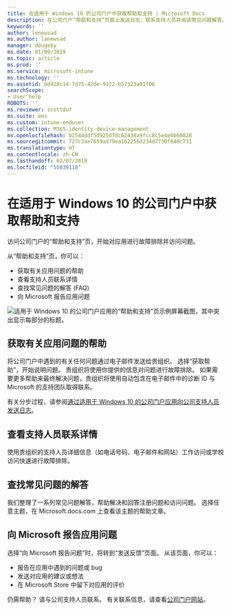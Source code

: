 ```yaml
---
title: 在适用于 Windows 10 的公司门户中获取帮助和支持 | Microsoft Docs
description: 在公司门户“帮助和支持”页面上发送日志、联系支持人员并阅读常见问题解答。
keywords: ''
author: lenewsad
ms.author: lanewsad
manager: dougeby
ms.date: 01/09/2019
ms.topic: article
ms.prod: ''
ms.service: microsoft-intune
ms.technology: ''
ms.assetid: bd428c14-7d75-42de-9322-b57323a01f06
searchScope:
- User help
ROBOTS: ''
ms.reviewer: scottduf
ms.suite: ems
ms.custom: intune-enduser
ms.collection: M365-identity-device-management
ms.openlocfilehash: b2544ddf5d925d7dc62438a9fcc8c5e4e6b60828
ms.sourcegitcommit: 727c3ae7659ad79ea162250d234d7730f840c731
ms.translationtype: HT
ms.contentlocale: zh-CN
ms.lasthandoff: 02/07/2019
ms.locfileid: "55839118"
---
```

# <a name="get-help-and-support-in-company-portal-for-windows-10"></a>在适用于 Windows 10 的公司门户中获取帮助和支持

访问公司门户的“帮助和支持”页，开始对应用进行故障排除并访问问题。   

从“帮助和支持”页，你可以：  

* 获取有关应用问题的帮助
* 查看支持人员联系详情
* 查找常见问题的解答 (FAQ) 
* 向 Microsoft 报告应用问题

![适用于 Windows 10 的公司门户应用的“帮助和支持”页示例屏幕截图，其中突出显示每部分的标题。](./media/1812_UCP_Help_Support_sections.png)  

## <a name="get-help-with-app-problems"></a>获取有关应用问题的帮助

将公司门户中遇到的有关任何问题通过电子邮件发送给贵组织。 选择“获取帮助”，开始说明问题。 贵组织将使用你提供的信息对问题进行故障排除。 如果需要更多帮助来最终解决问题，贵组织将使用自动包含在电子邮件中的诊断 ID 与 Microsoft 的支持团队取得联系。  

有关分步过程，请参阅[通过适用于 Windows 10 的公司门户应用向公司支持人员发送日志](send-logs-to-your-it-admin-cp-windows.md)。  

## <a name="view-helpdesk-contact-details"></a>查看支持人员联系详情  
使用贵组织的支持人员详细信息（如电话号码、电子邮件和网站）工作访问或学校访问快速进行故障排除。  

## <a name="find-answers-to-frequently-asked-questions"></a>查找常见问题的解答  
我们整理了一系列常见问题解答，帮助解决和回答注册问题和访问问题。 选择任意主题，在 Microsoft.docs.com 上查看该主题的帮助文章。  

## <a name="report-app-problems-to-microsoft"></a>向 Microsoft 报告应用问题  
选择“向 Microsoft 报告问题”时，将转到“发送反馈”页面。 从该页面，你可以：

* 报告在应用中遇到的问题或 bug  
* 发送对应用的建议或想法  
* 在 Microsoft Store 中留下对应用的评价   


仍需帮助？ 请与公司支持人员联系。 有关联系信息，请查看[公司门户网站](https://go.microsoft.com/fwlink/?linkid=2010980)。
